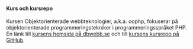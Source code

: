 #### Kurs och kursrepo

Kursen Objektorienterade webbteknologier, a.k.a. oophp, fokuserar på objektorienterade programmeringstekniker i programmeringsspråket PHP. En länk till [kursens hemsida på dbwebb.se](https://dbwebb.se/kurser/oophp-v5) och till [kursens kursrepo på GitHub](https://github.com/dbwebb-se/oophp).
